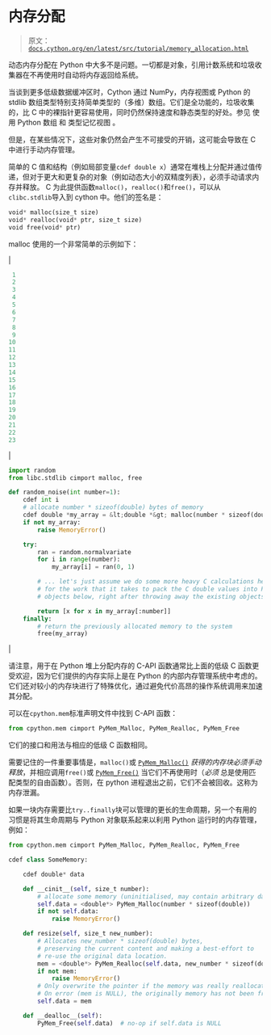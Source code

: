 # 内存分配

> 原文： [`docs.cython.org/en/latest/src/tutorial/memory_allocation.html`](http://docs.cython.org/en/latest/src/tutorial/memory_allocation.html)

动态内存分配在 Python 中大多不是问题。一切都是对象，引用计数系统和垃圾收集器在不再使用时自动将内存返回给系统。

当谈到更多低级数据缓冲区时，Cython 通过 NumPy，内存视图或 Python 的 stdlib 数组类型特别支持简单类型的（多维）数组。它们是全功能的，垃圾收集的，比 C 中的裸指针更容易使用，同时仍然保持速度和静态类型的好处。参见 使用 Python 数组 和 类型记忆视图 。

但是，在某些情况下，这些对象仍然会产生不可接受的开销，这可能会导致在 C 中进行手动内存管理。

简单的 C 值和结构（例如局部变量`cdef double x`）通常在堆栈上分配并通过值传递，但对于更大和更复杂的对象（例如动态大小的双精度列表），必须手动请求内存并释放。 C 为此提供函数`malloc()`，`realloc()`和`free()`，可以从`clibc.stdlib`导入到 cython 中。他们的签名是：

```py
void* malloc(size_t size)
void* realloc(void* ptr, size_t size)
void free(void* ptr)

```

malloc 使用的一个非常简单的示例如下：

| 

```py
 1
 2
 3
 4
 5
 6
 7
 8
 9
10
11
12
13
14
15
16
17
18
19
20
21
22
23
```

 | 

```py
import random
from libc.stdlib cimport malloc, free

def random_noise(int number=1):
    cdef int i
    # allocate number * sizeof(double) bytes of memory
    cdef double *my_array = &lt;double *&gt; malloc(number * sizeof(double))
    if not my_array:
        raise MemoryError()

    try:
        ran = random.normalvariate
        for i in range(number):
            my_array[i] = ran(0, 1)

        # ... let's just assume we do some more heavy C calculations here to make up
        # for the work that it takes to pack the C double values into Python float
        # objects below, right after throwing away the existing objects above.

        return [x for x in my_array[:number]]
    finally:
        # return the previously allocated memory to the system
        free(my_array)

```

 |

请注意，用于在 Python 堆上分配内存的 C-API 函数通常比上面的低级 C 函数更受欢迎，因为它们提供的内存实际上是在 Python 的内部内存管理系统中考虑的。它们还对较小的内存块进行了特殊优化，通过避免代价高昂的操作系统调用来加速其分配。

可以在`cpython.mem`标准声明文件中找到 C-API 函数：

```py
from cpython.mem cimport PyMem_Malloc, PyMem_Realloc, PyMem_Free

```

它们的接口和用法与相应的低级 C 函数相同。

需要记住的一件重要事情是，`malloc()`或 [`PyMem_Malloc()`](https://docs.python.org/3/c-api/memory.html#c.PyMem_Malloc "(in Python v3.7)") *获得的内存块必须手动释放*，并相应调用`free()`或 [`PyMem_Free()`](https://docs.python.org/3/c-api/memory.html#c.PyMem_Free "(in Python v3.7)") 当它们不再使用时（*必须* 总是使用匹配类型的自由函数）。否则，在 python 进程退出之前，它们不会被回收。这称为内存泄漏。

如果一块内存需要比`try..finally`块可以管理的更长的生命周期，另一个有用的习惯是将其生命周期与 Python 对象联系起来以利用 Python 运行时的内存管理，例如：

```py
from cpython.mem cimport PyMem_Malloc, PyMem_Realloc, PyMem_Free

cdef class SomeMemory:

    cdef double* data

    def __cinit__(self, size_t number):
        # allocate some memory (uninitialised, may contain arbitrary data)
        self.data = <double*> PyMem_Malloc(number * sizeof(double))
        if not self.data:
            raise MemoryError()

    def resize(self, size_t new_number):
        # Allocates new_number * sizeof(double) bytes,
        # preserving the current content and making a best-effort to
        # re-use the original data location.
        mem = <double*> PyMem_Realloc(self.data, new_number * sizeof(double))
        if not mem:
            raise MemoryError()
        # Only overwrite the pointer if the memory was really reallocated.
        # On error (mem is NULL), the originally memory has not been freed.
        self.data = mem

    def __dealloc__(self):
        PyMem_Free(self.data)  # no-op if self.data is NULL

```